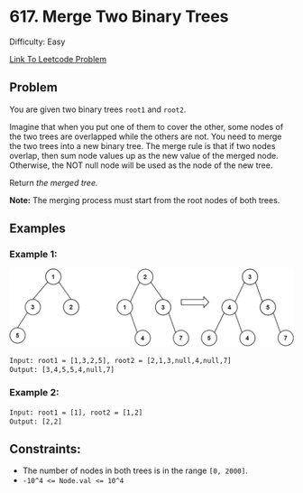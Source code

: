 # 617. Merge Two Binary Trees
Difficulty: Easy

[Link To Leetcode Problem](https://leetcode.com/problems/merge-two-binary-trees/)

## Problem
You are given two binary trees `root1` and `root2`.

Imagine that when you put one of them to cover the other, some nodes of the two trees are overlapped while the others are not. You need to merge the two trees into a new binary tree. The merge rule is that if two nodes overlap, then sum node values up as the new value of the merged node. Otherwise, the NOT null node will be used as the node of the new tree.

Return *the merged tree.*

**Note:** The merging process must start from the root nodes of both trees.

## Examples
### Example 1:
![example1](./example1.jpg)
```
Input: root1 = [1,3,2,5], root2 = [2,1,3,null,4,null,7]
Output: [3,4,5,5,4,null,7]
```
### Example 2:
```
Input: root1 = [1], root2 = [1,2]
Output: [2,2]
```

## Constraints:
- The number of nodes in both trees is in the range `[0, 2000]`.
- `-10^4 <= Node.val <= 10^4`